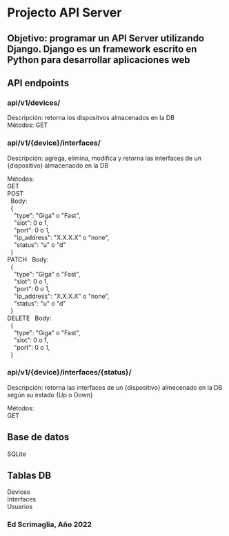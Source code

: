 # Projecto API Server

## Objetivo: programar un API Server utilizando Django. Django es un framework escrito en Python para desarrollar aplicaciones web

## API endpoints

### api/v1/devices/

Descripción: retorna los dispositvos almacenados en la DB  
Métodos:
GET  

### api/v1/{device}/interfaces/

Descripción: agrega, elimina, modifica y retorna las interfaces de un {dispositivo} almacenaodo en la DB  

Métodos:  
GET  
POST  
&nbsp;&nbsp;Body:  
&nbsp;&nbsp;{  
&nbsp;&nbsp;&nbsp;&nbsp;"type": "Giga" o "Fast",  
&nbsp;&nbsp;&nbsp;&nbsp;"slot": 0 o 1,  
&nbsp;&nbsp;&nbsp;&nbsp;"port": 0 o 1,  
&nbsp;&nbsp;&nbsp;&nbsp;"ip_address": "X.X.X.X" o "none",  
&nbsp;&nbsp;&nbsp;&nbsp;"status": "u" o "d"  
&nbsp;&nbsp;}  
PATCH
&nbsp;&nbsp;Body:  
&nbsp;&nbsp;{  
&nbsp;&nbsp;&nbsp;&nbsp;"type": "Giga" o "Fast",  
&nbsp;&nbsp;&nbsp;&nbsp;"slot": 0 o 1,  
&nbsp;&nbsp;&nbsp;&nbsp;"port": 0 o 1,  
&nbsp;&nbsp;&nbsp;&nbsp;"ip_address": "X.X.X.X" o "none",  
&nbsp;&nbsp;&nbsp;&nbsp;"status": "u" o "d"  
&nbsp;&nbsp;}  
DELETE
&nbsp;&nbsp;Body:  
&nbsp;&nbsp;{  
&nbsp;&nbsp;&nbsp;&nbsp;"type": "Giga" o "Fast",  
&nbsp;&nbsp;&nbsp;&nbsp;"slot": 0 o 1,  
&nbsp;&nbsp;&nbsp;&nbsp;"port": 0 o 1,  
&nbsp;&nbsp;}  

### api/v1/{device}/interfaces/{status}/

Descripción: retorna las interfaces de un {dispositivo} almecenado en la DB según su estado {Up o Down}  

Métodos:  
GET  

## Base de datos

SQLite  

## Tablas DB

Devices  
Interfaces  
Usuarios  

### Ed Scrimaglia, Año 2022
